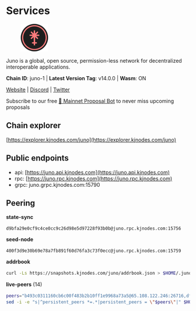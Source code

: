 # Services

<figure><img src="https://raw.githubusercontent.com/kj89/cosmos-images/main/logos/juno.png" alt=""><figcaption></figcaption></figure>

Juno is a global, open source, permission-less  network for decentralized interoperable applications.

**Chain ID**: juno-1 | **Latest Version Tag**: v14.0.0 | **Wasm**: ON

[Website](https://www.junonetwork.io) | [Discord](https://discord.gg/qJxgUSGHbb) | [Twitter](https://twitter.com/JunoNetwork)



Subscribe to our free [🤖 Mainnet Proposal Bot](https://t.me/kjnodes_proposal_bot) to never miss upcoming proposals


## Chain explorer
[https://explorer.kjnodes.com/juno](https://explorer.kjnodes.com/juno)

## Public endpoints

* api: [https://juno.api.kjnodes.com](https://juno.api.kjnodes.com)
* rpc: [https://juno.rpc.kjnodes.com](https://juno.rpc.kjnodes.com)
* grpc: juno.grpc.kjnodes.com:15790

## Peering

**state-sync**

```text
d9bfa29e0cf9c4ce0cc9c26d98e5d97228f93b0b@juno.rpc.kjnodes.com:15756
```

**seed-node**

```text
400f3d9e30b69e78a7fb891f60d76fa3c73f0ecc@juno.rpc.kjnodes.com:15759
```

**addrbook**
```bash
curl -Ls https://snapshots.kjnodes.com/juno/addrbook.json > $HOME/.juno/config/addrbook.json
```

**live-peers** (14)
```bash
peers="b493c0311160cb6c00f483b2b10ff1e9968a73a5@65.108.122.246:26716,df3001e7402d763e9e762592df3d32dbbe72edd0@74.118.140.21:26656,ca62ff6f732fcd391f1d9ef0630161cb595c7f4d@185.119.118.115:2000,86bc38c6148fac78e8fa4ffa567b6ca444c4e7e2@88.198.47.84:26656,e1b058e5cfa2b836ddaa496b10911da62dcf182e@23.88.21.232:26656,7d5548102518ef89a988960afcccba2504707a08@162.55.92.114:2030,a6955453548eb1bcaf1edaabc171b6c3bef2ff37@95.216.4.104:6006,fff4bfc18221feae05a92f54faa32dd2492d1c70@168.119.50.205:36656,8f3cbef6dc58d31bb70655d3d3c40d66d4744033@137.184.32.93:26656,60493cb0f123f7717bfcb4432539a0a37a02df97@65.108.64.5:26656,5292be1e0829141ce28e01de3234a2060d592802@198.244.176.186:36656,7832e05394c2251c6e6a5a1caf7b660f1fe403d7@195.3.223.108:36656,32e56362f47c425328bd29bfa913fe188de4c69e@51.38.53.101:26620,d9bfa29e0cf9c4ce0cc9c26d98e5d97228f93b0b@65.109.88.38:15756"
sed -i -e "s|^persistent_peers *=.*|persistent_peers = \"$peers\"|" $HOME/.juno/config/config.toml
```
